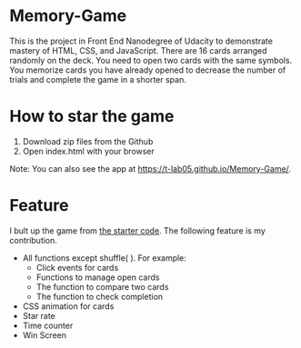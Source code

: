 # Memory-Game
  This is the project in Front End Nanodegree of Udacity to demonstrate mastery of HTML, CSS, and JavaScript.
  There are 16 cards arranged randomly on the deck. You need to open two cards with the same symbols. You memorize cards you have already opened to decrease the number of trials and complete the game in a shorter span.
  
# How to star the game
 1. Download zip files from the Github
 2. Open index.html with your browser
 
 Note: You can also see the app at https://t-lab05.github.io/Memory-Game/.
 
# Feature
  I bult up the game from [the starter code](https://github.com/udacity/fend-project-memory-game). 
  The following feature is my contribution.
  * All functions except shuffle( ). 
    For example:
    * Click events for cards
    * Functions to manage open cards
    * The function to compare two cards
    * The function to check completion
  * CSS animation for cards
  * Star rate
  * Time counter
  * Win Screen
  
  
  



